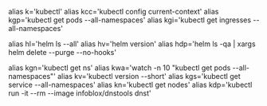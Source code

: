 alias k='kubectl'
alias kcc='kubectl config current-context'
alias kgp='kubectl get pods --all-namespaces'
alias kgi='kubectl get ingresses --all-namespaces'

alias hl='helm ls --all'
alias hv='helm version'
alias hdp='helm ls -qa | xargs helm delete --purge --no-hooks'

alias kgn='kubectl get ns'
alias kwa='watch -n 10 "kubectl get pods --all-namespaces"'
alias kv='kubectl version --short'
alias kgs='kubectl get service --all-namespaces'
alias kn='kubectl get nodes'
alias kdp='kubectl run -it --rm --image infoblox/dnstools dnst'
